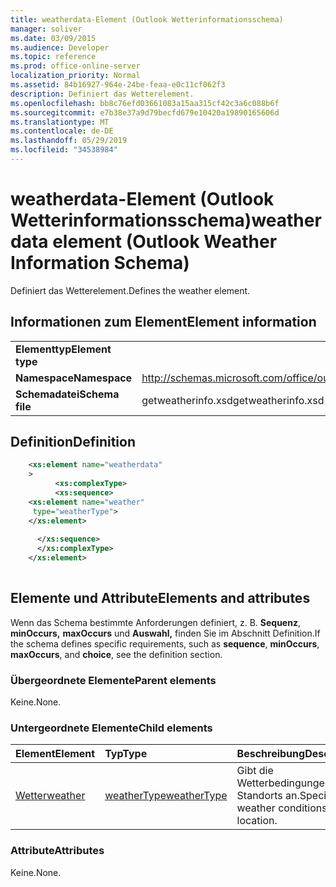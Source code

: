 ```yaml
---
title: weatherdata-Element (Outlook Wetterinformationsschema)
manager: soliver
ms.date: 03/09/2015
ms.audience: Developer
ms.topic: reference
ms.prod: office-online-server
localization_priority: Normal
ms.assetid: 84b16927-964e-24be-feaa-e0c11cf062f3
description: Definiert das Wetterelement.
ms.openlocfilehash: bb8c76efd03661083a15aa315cf42c3a6c088b6f
ms.sourcegitcommit: e7b38e37a9d79becfd679e10420a19890165606d
ms.translationtype: MT
ms.contentlocale: de-DE
ms.lasthandoff: 05/29/2019
ms.locfileid: "34538984"
---
```

# <a name="weatherdata-element-outlook-weather-information-schema"></a><span data-ttu-id="c0e35-103">weatherdata-Element (Outlook Wetterinformationsschema)</span><span class="sxs-lookup"><span data-stu-id="c0e35-103">weatherdata element (Outlook Weather Information Schema)</span></span>

<span data-ttu-id="c0e35-104">Definiert das Wetterelement.</span><span class="sxs-lookup"><span data-stu-id="c0e35-104">Defines the weather element.</span></span>
  
## <a name="element-information"></a><span data-ttu-id="c0e35-105">Informationen zum Element</span><span class="sxs-lookup"><span data-stu-id="c0e35-105">Element information</span></span>

|||
|:-----|:-----|
|<span data-ttu-id="c0e35-106">**Elementtyp**</span><span class="sxs-lookup"><span data-stu-id="c0e35-106">**Element type**</span></span> <br/> ||
|<span data-ttu-id="c0e35-107">**Namespace**</span><span class="sxs-lookup"><span data-stu-id="c0e35-107">**Namespace**</span></span> <br/> |http://schemas.microsoft.com/office/outlook/15/getweatherinfo.xsd  <br/> |
|<span data-ttu-id="c0e35-108">**Schemadatei**</span><span class="sxs-lookup"><span data-stu-id="c0e35-108">**Schema file**</span></span> <br/> |<span data-ttu-id="c0e35-109">getweatherinfo.xsd</span><span class="sxs-lookup"><span data-stu-id="c0e35-109">getweatherinfo.xsd</span></span>  <br/> |
   
## <a name="definition"></a><span data-ttu-id="c0e35-110">Definition</span><span class="sxs-lookup"><span data-stu-id="c0e35-110">Definition</span></span>

```XML
    <xs:element name="weatherdata"
    >
          <xs:complexType>
          <xs:sequence>
    <xs:element name="weather"
     type="weatherType">
    </xs:element>
    
      </xs:sequence>
      </xs:complexType>
    </xs:element>
    
```

## <a name="elements-and-attributes"></a><span data-ttu-id="c0e35-111">Elemente und Attribute</span><span class="sxs-lookup"><span data-stu-id="c0e35-111">Elements and attributes</span></span>

<span data-ttu-id="c0e35-112">Wenn das Schema bestimmte Anforderungen definiert, z. B. **Sequenz**, **minOccurs,** **maxOccurs** und **Auswahl,** finden Sie im Abschnitt Definition.</span><span class="sxs-lookup"><span data-stu-id="c0e35-112">If the schema defines specific requirements, such as **sequence**, **minOccurs**, **maxOccurs**, and **choice**, see the definition section.</span></span> 
  
### <a name="parent-elements"></a><span data-ttu-id="c0e35-113">Übergeordnete Elemente</span><span class="sxs-lookup"><span data-stu-id="c0e35-113">Parent elements</span></span>

<span data-ttu-id="c0e35-114">Keine.</span><span class="sxs-lookup"><span data-stu-id="c0e35-114">None.</span></span>
  
### <a name="child-elements"></a><span data-ttu-id="c0e35-115">Untergeordnete Elemente</span><span class="sxs-lookup"><span data-stu-id="c0e35-115">Child elements</span></span>

|<span data-ttu-id="c0e35-116">**Element**</span><span class="sxs-lookup"><span data-stu-id="c0e35-116">**Element**</span></span>|<span data-ttu-id="c0e35-117">**Typ**</span><span class="sxs-lookup"><span data-stu-id="c0e35-117">**Type**</span></span>|<span data-ttu-id="c0e35-118">**Beschreibung**</span><span class="sxs-lookup"><span data-stu-id="c0e35-118">**Description**</span></span>|
|:-----|:-----|:-----|
|[<span data-ttu-id="c0e35-119">Wetter</span><span class="sxs-lookup"><span data-stu-id="c0e35-119">weather</span></span>](weather-element-weatherdata-elementoutlook-weather-information-schema.md) <br/> |[<span data-ttu-id="c0e35-120">weatherType</span><span class="sxs-lookup"><span data-stu-id="c0e35-120">weatherType</span></span>](weathertype-complextype-outlook-weather-information-schema.md) <br/> |<span data-ttu-id="c0e35-121">Gibt die Wetterbedingungen eines Standorts an.</span><span class="sxs-lookup"><span data-stu-id="c0e35-121">Specifies the weather conditions of a location.</span></span>  <br/> |
   
### <a name="attributes"></a><span data-ttu-id="c0e35-122">Attribute</span><span class="sxs-lookup"><span data-stu-id="c0e35-122">Attributes</span></span>

<span data-ttu-id="c0e35-123">Keine.</span><span class="sxs-lookup"><span data-stu-id="c0e35-123">None.</span></span>
  

